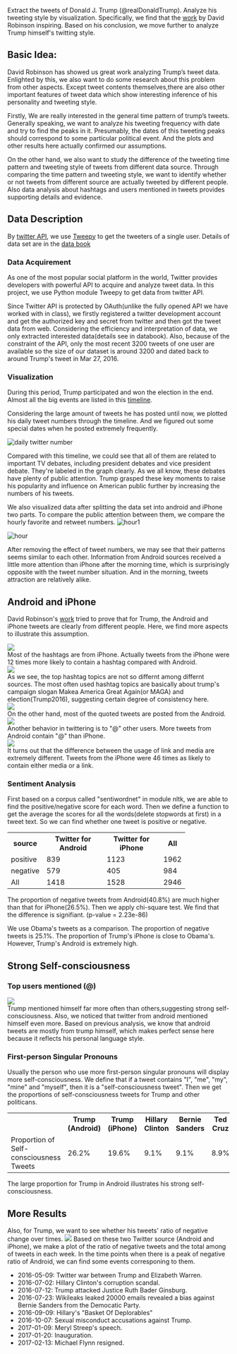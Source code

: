 Extract the tweets of Donald J. Trump (@realDonaldTrump). Analyze his tweeting style by visualization. Specifically, we find that the [work](http://varianceexplained.org/r/trump-tweets/) by David Robinson inspiring. Based on his conclusion, we move further to analyze Trump himself's twitting style.

## Basic Idea:
David Robinson has showed us great work analyzing Trump’s tweet data. Enlighted by this, we also want to do some research about this problem from other aspects. Except tweet contents themselves,there are also other important features of tweet data which show interesting inference of his personality and tweeting style.

Firstly, We are really interested in the general time pattern of trump’s tweets. Generally speaking, we want to analyze his tweeting frequency with date and try to find the peaks in it. Presumably, the dates of this tweeting peaks should correspond to some particular political event. And the plots and other results here actually confirmed our assumptions. 

On the other hand, we also want to study the difference of the tweeting time pattern and tweeting style of tweets from different data source. Through comparing the time pattern and tweeting style, we want to identify whether or not tweets from different source are actually tweeted by different people. Also data analysis about hashtags and users mentioned in tweets provides supporting details and evidence.

## Data Description
By [twitter API](https://dev.twitter.com/overview/api), we use [Tweepy](http://tweepy.readthedocs.io/en/v3.5.0/) to get the tweeters of a single user. Details of data set are in the [data book](databook.pdf)

### Data Acquirement

As one of the most popular social platform in the world, Twitter provides developers with powerful API to acquire and analyze tweet data. In this project, we use Python module Tweepy to get data from twitter API.

Since Twitter API is protected by OAuth(unlike the fully opened API we have worked with in class), we firstly registered a twitter development account and get the authorized key and secret from twitter and then got the tweet data from web. Considering the efficiency and interpretation of data, we only extracted interested data(details see in databook). Also, because of the constraint of the API, only the most recent 3200 tweets of one user are available so the size of our dataset is around 3200 and dated back to around Trump's tweet in Mar 27, 2016.

### Visualization
During this period, Trump participated and won the election in the end. Almost all the big events are listed in this [timeline](https://en.wikipedia.org/wiki/United_States_presidential_election,_2016_timeline#May_2016).

Considering the large amount of tweets he has posted until now, we plotted his daily tweet numbers through the timeline. And we figured out some special dates when he posted extremely frequently.

![daily twitter number](image/daily-twitter-number.png)

Compared with this timeline, we could see that all of them are related to important TV debates, including president debates and vice president debate. They're labeled in the graph clearly. As we all know, these debates have plenty of public attention. Trump grasped these key moments to raise his popularity and influence on American public further by increasing the numbers of his tweets.
 
We also visualized data after splitting the data set into android and iPhone two parts. To compare the public attention between them, we compare the hourly favorite and retweet numbers.
![hour1](image/hourly-twitter-compare-2.png)

![hour](image/hourly_comparison.png)

After removing the effect of tweet numbers, we may see that their patterns seems similar to each other. Information from Android sources received a little more attention than iPhone after the morning time, which is surprisingly opposite with the tweet number situation. And in the morning, tweets attraction are relatively alike.

## Android and iPhone
David Robinson's [work](http://varianceexplained.org/r/trump-tweets/) tried to prove that for Trump, the Android and iPhone tweets are clearly from different people. Here, we find more aspects to illustrate this assumption.

<div>
  <div>
    <img src="image/hashtag_proportion.png">
  </div>
  <div>
    Most of the hashtags are from iPhone. Actually tweets from the iPhone were 12 times more likely to contain a hashtag compared with Android.
  </div>
</div>

<div>
  <div>
    <img src="image/hashtag.png">
   </div>
   <div>
   As we see, the top hashtag topics are not so differnt among differnt sources. The most often used hashtag topics are basically about trump's campaign slogan Makea America Great Again(or MAGA) and election(Trump2016), suggesting certain degree of consistency here.
   </div>
</div>

<div>
  <div>
    <img src="image/quoted.png">
  </div>
  <div>
    On the other hand, most of the quoted tweets are posted from the Android.
  </div>
</div>

<div>
  <div>
    <img src="image/at.png">
  </div>
  <div>
    Another behavior in twittering is to "@" other users. More tweets from Android contain "@" than iPhone.
  </div>
</div>

<div>
  <div>
    <img src="image/link.png">
  </div>
  <div>
    It turns out that the difference between the usage of link and media are extremely different. Tweets from the iPhone were 46 times as likely to contain either media or a link. 
  </div>
</div>



### Sentiment Analysis
First based on a corpus called "sentiwordnet" in module nltk, we are able to find the positive/negative score for each word.
Then we define a function to get the average the scores for all the words(delete stopwords at first) in a tweet text. 
So we can find whether one tweet is positive or negative.
<table style="width:80%">
  <tr>
    <th>source</th>
    <th>Twitter for Android</th> 
    <th>Twitter for iPhone</th>
    <th>All</th>
  </tr>
  <tr>
    <td>positive</td>
    <td>839</td> 
    <td>1123</td>
    <td>1962</td>
  </tr>
  <tr>
    <td>negative</td>
    <td>579</td> 
    <td>405</td>
    <td>984</td>
  </tr>
  <tr>
    <td>All</td>
    <td>1418</td>
    <td>1528</td>
    <td>2946</td>
  </tr>
</table>
The proportion of negative tweets from Android(40.8%) are much higher than that for iPhone(26.5%). Then we apply chi-square test.
We find that the difference is signifiant. (p-value = 2.23e-86)

We use Obama's tweets as a comparison. The proportion of negative tweets is 25.1%. The proportion of Trump's iPhone is close to Obama's. However, Trump's Android is extremely high.

## Strong Self-consciousness
### Top users mentioned (@)
<div>
  <div>
    <img src="image/user_mention.png">
   </div>
   <div>
Trump mentioned himself far more often than others,suggesting strong self-consciousness. Also, we noticed that twitter from android mentioned himself even more. Based on previous analysis, we know that android tweets are mostly from trump himself, which makes perfect sense here because it reflects his personal language style.
   </div>
</div>

### First-person Singular Pronouns
Usually the person who use more first-person singular pronouns will display more self-consciousness. We define that if a tweet contains "I", "me", "my", "mine" and "myself", then it is a "self-consciousness tweet". Then we get the proportions of self-consciousness tweets for Trump and other politicans.

<table width=50%>
  <tr>
    <th> </th>
    <th>Trump (Android)</th> 
    <th>Trump (iPhone)</th>
    <th>Hillary Clinton</th>
    <th>Bernie Sanders</th>
    <th>Ted Cruz</th>
    <th>John Mccain</th>
  </tr>
  <tr>
    <td>Proportion of Self-consciousness Tweets</td>
    <td>26.2%</td> 
    <td>19.6%</td>
    <td>9.1%</td>
    <td>9.1%</td>
    <td>8.9%</td>
    <td>12.8%</td>
  </tr>
</table>
The large proportion for Trump in Android illustrates his strong self-consciousness.

## More Results
Also, for Trump, we want to see whether his tweets' ratio of negative change over times.
<img src="image/Ratio.png">
Based on these two Twitter source (Android and iPhone), we make a plot of the ratio of negative tweets and the total among of tweets in each week. In the time points when there is a peak of negative ratio of Android, we can find some events corresponing to them.
- 2016-05-09: Twitter war between Trump and Elizabeth Warren.
- 2016-07-02: Hillary Clinton's corruption scandal.
- 2016-07-12: Trump attacked Justice Ruth Bader Ginsburg.
- 2016-07-23: Wikileaks leaked 20000 emails revealed a bias against Bernie Sanders from the Democatic Party. 
- 2016-09-09: Hillary's "Basket Of Deplorables"
- 2016-10-07: Sexual misconduct accusations against Trump.
- 2017-01-09: Meryl Streep's speech.
- 2017-01-20: Inauguration.
- 2017-02-13: Michael Flynn resigned.
